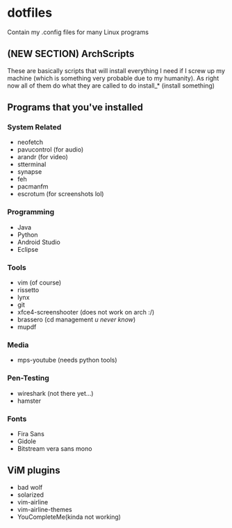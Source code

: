 # dotfiles
Contain my .config files for many Linux programs

## (NEW SECTION) ArchScripts
These are basically scripts that will install everything I need if I screw up my machine (which is something very probable due to my humanity).
As right now all of them do what they are called to do install_* (install something)


## Programs that you've installed
### System Related
* neofetch
* pavucontrol (for audio)
* arandr (for video)
* stterminal
* synapse
* feh
* pacmanfm
* escrotum (for screenshots lol) 

### Programming 
* Java
* Python
* Android Studio
* Eclipse

### Tools
* vim (of course)
* rissetto
* lynx
* git
* xfce4-screenshooter (does not work on arch :/)
* brassero (cd management _u never know_)
* mupdf

### Media
* mps-youtube (needs python tools)

### Pen-Testing
* wireshark (not there yet...)
* hamster

### Fonts
* Fira Sans
* Gidole
* Bitstream vera sans mono

## ViM plugins
* bad wolf
* solarized 
* vim-airline
* vim-airline-themes
* YouCompleteMe(kinda not working)
